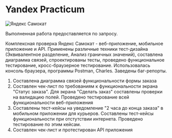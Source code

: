 # Yandex Practicum
![Яндекс Самокат](https://user-images.githubusercontent.com/106471275/170872688-dac8899f-31ce-4c29-a0bc-7b13313670a4.png)

Выполненная работа предоставляется по запросу.

Комплексная проверка Яндекс Самокат - веб-приложение, мобильное приложение и API. Применены различные техники тест-дизайна (Эквивалентное разделение, Анализ граничных значений), составлена диаграмма связей, спроектированы тесты, проведено функциональное тестирование, кросс-браузерное тестирование. Использовалась консоль браузера, программы Postman, Charles. Заведены баг-репорты.
1. Составлена диаграмма связей функциональности формы заказа
2. Составлен чек-лист по требованиям к функциональности экрана "Статус заказа". Для экрана "Сделать заказ" составлены проверки на валидацию полей. Проведено тестирование всей функциональности веб-приложения
3. Составлены тест-кейсы на уведомление "2 часа до конца заказа" в мобильном приложении для курьеров. Составлены тест-кейсы функциональности при отстутствии интернета. Проведено тестирование по этим кейсам.
4. Составлен чек-лист и протестирован API приложения

